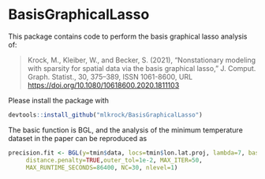 # BasisGraphicalLasso

This package contains code to perform the basis graphical lasso
analysis of:

>Krock, M., Kleiber, W., and Becker, S. (2021), “Nonstationary modeling with sparsity for spatial data via the basis graphical lasso,” J. Comput. Graph. Statist., 30, 375–389, ISSN 1061-8600, URL https://doi.org/10.1080/10618600.2020.1811103

Please install the package with

```r
devtools::install_github("mlkrock/BasisGraphicalLasso")
```

The basic function is BGL, and the analysis of the minimum temperature
dataset in the paper can be reproduced as

```r
precision.fit <- BGL(y=tmin$data, locs=tmin$lon.lat.proj, lambda=7, basis="LatticeKrig",
     distance.penalty=TRUE,outer_tol=1e-2, MAX_ITER=50,
     MAX_RUNTIME_SECONDS=86400, NC=30, nlevel=1)
```
